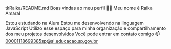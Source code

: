 tkRaika/README.md
Boas vindas ao meu perfil 💙💙
Meu nome é Raika Amaral

Estou estudando na Alura
Estou me desenvolvendo na linguagem JavaScript
Utilizo esse espaço para minha organização e compartilhamento dos meu projetos desenvolvidos
Você pode entrar em contato comigo 📫
00001118699385sp@al.educacao.sp.gov.br
